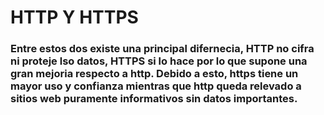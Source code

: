 # HTTP Y HTTPS
### Entre estos dos existe una principal difernecia, HTTP no cifra ni proteje lso datos, HTTPS si lo hace por lo que supone una gran mejoria respecto a http. Debido a esto, https tiene un mayor uso y confianza mientras que http queda relevado a sitios web puramente informativos sin datos importantes.
